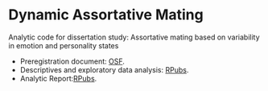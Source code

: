 # Dynamic Assortative Mating

Analytic code for dissertation study: Assortative mating based on variability in emotion and personality states

- Preregistration document: [OSF](https://osf.io/t3gnh).
- Descriptives and exploratory data analysis: [RPubs](https://rpubs.com/nguyenllpsych/esmdyad-eda).
- Analytic Report:[RPubs](https://rpubs.com/nguyenllpsych/esmdyad-results).
